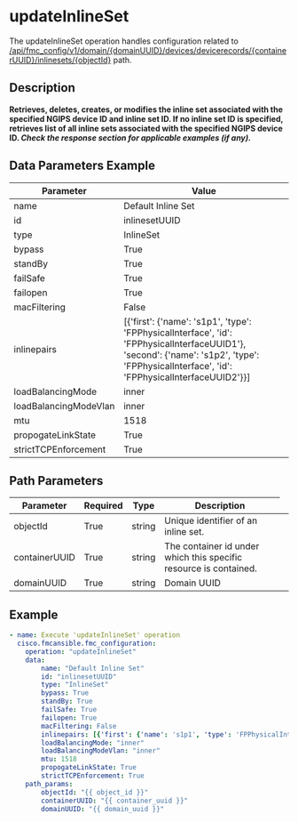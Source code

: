 # updateInlineSet

The updateInlineSet operation handles configuration related to [/api/fmc_config/v1/domain/{domainUUID}/devices/devicerecords/{containerUUID}/inlinesets/{objectId}](/paths//api/fmc_config/v1/domain/{domain_uuid}/devices/devicerecords/{container_uuid}/inlinesets/{object_id}.md) path.&nbsp;
## Description
**Retrieves, deletes, creates, or modifies the inline set associated with the specified NGIPS device ID and inline set ID. If no inline set ID is specified, retrieves list of all inline sets associated with the specified NGIPS device ID. _Check the response section for applicable examples (if any)._**

## Data Parameters Example
| Parameter | Value |
| --------- | -------- |
| name | Default Inline Set |
| id | inlinesetUUID |
| type | InlineSet |
| bypass | True |
| standBy | True |
| failSafe | True |
| failopen | True |
| macFiltering | False |
| inlinepairs | [{'first': {'name': 's1p1', 'type': 'FPPhysicalInterface', 'id': 'FPPhysicalInterfaceUUID1'}, 'second': {'name': 's1p2', 'type': 'FPPhysicalInterface', 'id': 'FPPhysicalInterfaceUUID2'}}] |
| loadBalancingMode | inner |
| loadBalancingModeVlan | inner |
| mtu | 1518 |
| propogateLinkState | True |
| strictTCPEnforcement | True |

## Path Parameters
| Parameter | Required | Type | Description |
| --------- | -------- | ---- | ----------- |
| objectId | True | string <td colspan=3> Unique identifier of an inline set. |
| containerUUID | True | string <td colspan=3> The container id under which this specific resource is contained. |
| domainUUID | True | string <td colspan=3> Domain UUID |

## Example
```yaml
- name: Execute 'updateInlineSet' operation
  cisco.fmcansible.fmc_configuration:
    operation: "updateInlineSet"
    data:
        name: "Default Inline Set"
        id: "inlinesetUUID"
        type: "InlineSet"
        bypass: True
        standBy: True
        failSafe: True
        failopen: True
        macFiltering: False
        inlinepairs: [{'first': {'name': 's1p1', 'type': 'FPPhysicalInterface', 'id': 'FPPhysicalInterfaceUUID1'}, 'second': {'name': 's1p2', 'type': 'FPPhysicalInterface', 'id': 'FPPhysicalInterfaceUUID2'}}]
        loadBalancingMode: "inner"
        loadBalancingModeVlan: "inner"
        mtu: 1518
        propogateLinkState: True
        strictTCPEnforcement: True
    path_params:
        objectId: "{{ object_id }}"
        containerUUID: "{{ container_uuid }}"
        domainUUID: "{{ domain_uuid }}"

```